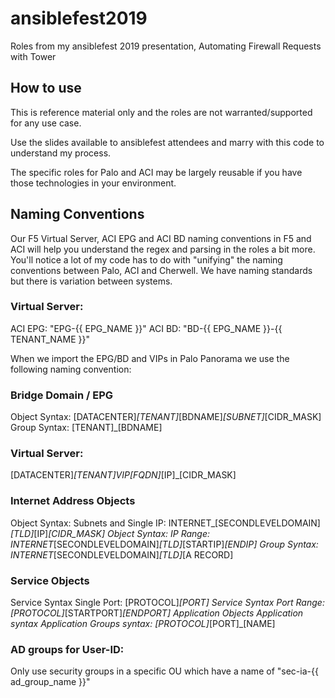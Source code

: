 # ansiblefest2019
Roles from my ansiblefest 2019 presentation, Automating Firewall Requests with Tower

## How to use
This is reference material only and the roles are not warranted/supported for any use case.

Use the slides available to ansiblefest attendees and marry with this code to understand my process.

The specific roles for Palo and ACI may be largely reusable if you have those technologies in your environment.

## Naming Conventions
Our F5 Virtual Server, ACI EPG and ACI BD naming conventions in F5 and ACI will help you understand the regex and parsing in the roles a bit more.  You'll notice a lot of my code has to do with "unifying" the naming conventions between Palo, ACI and Cherwell.  We have naming standards but there is variation between systems.

### Virtual Server: 
ACI EPG: "EPG-{{ EPG_NAME }}"
ACI BD:  "BD-{{ EPG_NAME }}-{{ TENANT_NAME }}"

When we import the EPG/BD and VIPs in Palo Panorama we use the following naming convention:

### Bridge Domain / EPG
Object Syntax: [DATACENTER]_[TENANT]_[BDNAME]_[SUBNET]_[CIDR_MASK]
Group Syntax: [TENANT]_[BDNAME]

### Virtual Server:
[DATACENTER]_[TENANT]_VIP_[FQDN]_[IP]_[CIDR_MASK]

### Internet Address Objects
Object Syntax: Subnets and Single IP: INTERNET_[SECONDLEVELDOMAIN]_[TLD]_[IP]_[CIDR_MASK]
Object Syntax: IP Range: INTERNET_[SECONDLEVELDOMAIN]_[TLD]_[STARTIP]_[ENDIP]
Group Syntax: INTERNET_[SECONDLEVELDOMAIN]_[TLD]_[A RECORD]

### Service Objects
Service Syntax Single Port: [PROTOCOL]_[PORT]
Service Syntax Port Range: [PROTOCOL]_[STARTPORT]_[ENDPORT]
Application Objects
Application syntax
Application Groups syntax: [PROTOCOL]_[PORT]_[NAME]

### AD groups for User-ID:
Only use security groups in a specific OU which have a name of "sec-ia-{{ ad_group_name }}"